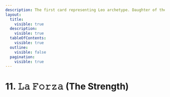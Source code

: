```yaml
---
description: The first card representing Leo archetype. Daughter of the Flaming Sword.
layout:
  title:
    visible: true
  description:
    visible: true
  tableOfContents:
    visible: true
  outline:
    visible: false
  pagination:
    visible: true
---
```


# 11. 𝙻𝚊 𝙵𝚘𝚛𝚣𝚊 (The Strength)

